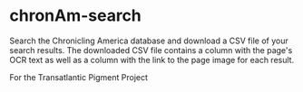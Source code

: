 # chronAm-search
Search the Chronicling America database and download a CSV file of your search results. The downloaded CSV file contains a column with the page's OCR text as well as a column with the link to the page image for each result. 

For the Transatlantic Pigment Project
